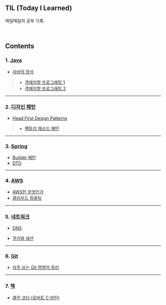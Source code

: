 ## TIL (Today I Learned)
매일매일의 공부 기록.

<br />

## Contents

### 1. [Java](https://github.com/im-yeobi/TIL/tree/master/Java)
- [자바의 정석](https://github.com/im-yeobi/TIL/tree/master/Java/Book/Standard_of_Java)
>- [객체지향 프로그래밍 1](https://github.com/im-yeobi/TIL/blob/master/Java/Book/Standard_of_Java/Ch06_oop_1.md)
>- [객체지향 프로그래밍 2](https://github.com/im-yeobi/TIL/blob/master/Java/Book/Standard_of_Java/Ch07_oop_2.md)

---

### 2. [디자인 패턴](https://github.com/im-yeobi/TIL/tree/master/Design_Pattern)

- [Head First Design Patterns ](https://www.aladin.co.kr/shop/wproduct.aspx?ItemId=582754)

> - [팩토리 메소드 패턴](https://github.com/im-yeobi/TIL/blob/master/Design_Pattern/Book/Head_First_Design_Patterns/Factory_method_pattern.md)

---

### 3. [Spring](https://github.com/im-yeobi/TIL/tree/master/Spring)

- [Builder 패턴](https://github.com/im-yeobi/TIL/blob/master/Spring/Builder.md)
- [DTO](https://github.com/im-yeobi/TIL/blob/master/Spring/DTO.md)

---

### 4. [AWS](http://github.com/im-yeobi/TIL/tree/master/AWS)
- [AWS란 무엇인가](https://github.com/im-yeobi/TIL/blob/master/AWS/aws.md)
- [클라우드 컴퓨팅](https://github.com/im-yeobi/TIL/blob/master/AWS/cloud_computing.md)

---

### 5. [네트워크](https://github.com/im-yeobi/TIL/tree/master/Network)

- [DNS](https://github.com/im-yeobi/TIL/blob/master/Network/DNS.md)

- [쿠키와 세션](https://github.com/im-yeobi/TIL/blob/master/Network/Cookie_Session.md)

---

### 6. [Git](https://github.com/im-yeobi/TIL/tree/master/Git)

- [자주 쓰는 Git 명령어 정리](https://github.com/im-yeobi/TIL/blob/master/Git/Git.md)

---

### 7. [책](https://github.com/im-yeobi/TIL/tree/master/Book)

- [클린 코더 (로버트 C 마틴)](https://github.com/im-yeobi/TIL/blob/master/Book/Clean_Coder.md)

